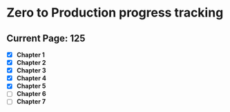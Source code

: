 # Zero to Production progress tracking

## Current Page: 125

- [x] **Chapter 1**
- [x] **Chapter 2**
- [x] **Chapter 3**
- [x] **Chapter 4**
- [x] **Chapter 5**
- [ ] **Chapter 6**
- [ ] **Chapter 7**
